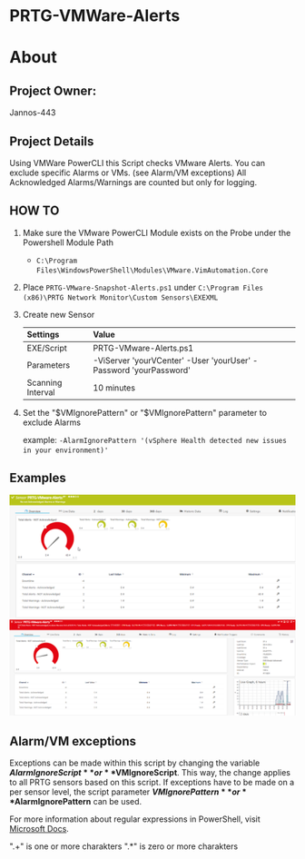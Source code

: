 # PRTG-VMWare-Alerts
# About

## Project Owner:

Jannos-443

## Project Details

Using VMWare PowerCLI this Script checks VMware Alerts.
You can exclude specific Alarms or VMs. (see Alarm/VM exceptions)
All Acknowledged Alarms/Warnings are counted but only for logging.

## HOW TO

1. Make sure the VMware PowerCLI Module exists on the Probe under the Powershell Module Path
   - `C:\Program Files\WindowsPowerShell\Modules\VMware.VimAutomation.Core`


2. Place `PRTG-VMware-Snapshot-Alerts.ps1` under `C:\Program Files (x86)\PRTG Network Monitor\Custom Sensors\EXEXML`

3. Create new Sensor

   | Settings | Value |
   | --- | --- |
   | EXE/Script | PRTG-VMware-Alerts.ps1 |
   | Parameters | -ViServer 'yourVCenter' -User 'yourUser' -Password 'yourPassword' |
   | Scanning Interval | 10 minutes |


4. Set the "$VMIgnorePattern" or "$VMIgnorePattern" parameter to exclude Alarms
   
   example: `-AlarmIgnorePattern '(vSphere Health detected new issues in your environment)'`

## Examples
![PRTG-VMware-Alerts](media/VMware-Alerts-OK.png)
![PRTG-VMware-Alerts](media/VMware-Alerts-Alarm.png)

Alarm/VM exceptions
------------------
Exceptions can be made within this script by changing the variable **$AlarmIgnoreScript** or **$VMIgnoreScript**. This way, the change applies to all PRTG sensors 
based on this script. If exceptions have to be made on a per sensor level, the script parameter **$VMIgnorePattern** or **$AlarmIgnorePattern** can be used.


For more information about regular expressions in PowerShell, visit [Microsoft Docs](https://docs.microsoft.com/en-us/powershell/module/microsoft.powershell.core/about/about_regular_expressions).

".+" is one or more charakters
".*" is zero or more charakters
